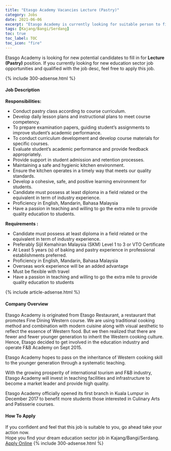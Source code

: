 ```yaml
---
title: "Etasgo Academy Vacancies Lecture (Pastry)" 
category: Jobs 
date: 2021-06-06 
excerpt: "Etasgo Academy is currently looking for suitable person to fill in the Lecture (Pastry) which positioned at Kajang/Bangi/Serdang" 
tags: [Kajang/Bangi/Serdang] 
toc: true 
toc_label: TOC 
toc_icon: "fire" 
--- 
```


<p>Etasgo Academy is looking for new potential candidates to fill in for <b>Lecture (Pastry)</b> position. If you currently looking for new education sector job opportunities and qualified with the job desc, feel free to apply this job.
</p>{% include 300-adsense.html %} 
<div><div><h4>Job Description</h4></div><div><div><span><div><div><strong>Responsibilities:</strong></div><ul><li>Conduct pastry class according to course curriculum.</li><li>Develop daily lesson plans and instructional plans to meet course competency.</li><li>To prepare examination papers, guiding student&#8217;s assignments to improve student&#8217;s academic performance.</li><li>To conduct curriculum development and develop course materials for specific courses.</li><li>Evaluate student&#8217;s academic performance and provide feedback appropriately.</li><li>Provide support in student admission and retention processes.</li><li>Maintaining a safe and hygienic kitchen environment.</li><li>Ensure the kitchen operates in a timely way that meets our quality standards.</li><li>Develop a cohesive, safe, and positive learning environment for students.</li><li>Candidate must possess at least diploma in a field related or the equivalent in term of industry experience.</li><li>Proficiency in English, Mandarin, Bahasa Malaysia</li><li>Have a passion in teaching and willing to go the extra mile to provide quality education to students.</li></ul><div><strong>Requirements :</strong></div><ul><li>Candidate must possess at least diploma in a field related or the equivalent in term of industry experience.</li><li>Preferably Sijil Kemahiran Malaysia (SKM) Level 1 to 3 or VTO Certificate</li><li>At Least 5 years (s) of baking and pastry experience in professional establishments preferred.</li><li>Proficiency in English, Mandarin, Bahasa Malaysia</li><li>Overseas work experience will be an added advantage</li><li>Must be flexible with travel</li><li>Have a passion in teaching and willing to go the extra mile to provide quality education to students</li></ul></div></span></div></div></div> 
{% include article-adsense.html %} 
<div><div><h4>Company Overview</h4></div><div><div><span><div><div>Etasgo Academy is originated from Etasgo Restaurant, a restaurant that promotes Fine Dining Western course. We are using traditional cooking method and combination with modern cuisine along with visual aesthetic to reflect the essence of Western food. But we then realized that there are fewer and fewer younger generation to inherit the Western cooking culture. Hence, Etasgo decided to get involved in the education industry and operate F&amp;B Academy on Sept 2015.

Etasgo Academy hopes to pass on the inheritance of Western cooking skill to the younger generation through a systematic teaching.


With the growing prosperity of international tourism and F&amp;B industry, Etasgo Academy will invest in teaching facilities and infrastructure to become a market leader and provide high quality.


Etasgo Academy officially opened its first branch in Kuala Lumpur in December 2017 to benefit more students those interested in Culinary Arts and Patisserie courses.</div></div></span></div></div></div> 
#### How To Apply 
If you confident and feel that this job is suitable to you, go ahead take your action now. <br/> 
Hope you find your dream education sector job in Kajang/Bangi/Serdang. <br/> 
<a href="https://www.jobstreet.com.my/en/job/lecture-pastry-4560917?jobId=jobstreet-my-job-4560917" class="btn btn--info" target="_blank" rel="nofollow noopenner">Apply Online</a> 
{% include 300-adsense.html %} 